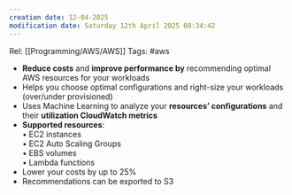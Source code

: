 ```yaml
---
creation date: 12-04-2025
modification date: Saturday 12th April 2025 08:34:42
---
```

Rel: [[Programming/AWS/AWS]]
Tags: #aws

- **Reduce costs** and **improve performance by** recommending optimal AWS resources for your workloads
- Helps you choose optimal configurations and right-size your workloads (over/under provisioned)
- Uses Machine Learning to analyze your **resources’ configurations** and their **utilization CloudWatch metrics**
- **Supported resources**:  
    • EC2 instances  
    • EC2 Auto Scaling Groups  
    • EBS volumes  
    • Lambda functions
- Lower your costs by up to 25%
- Recommendations can be exported to S3